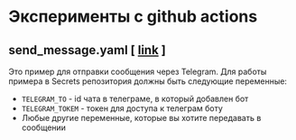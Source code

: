 # Эксперименты с github actions

## send_message.yaml [ [link](.github/workflows/send_message.yaml) ]

Это пример для отправки сообщения через Telegram.
Для работы примера в Secrets репозитория должны быть следующие переменные:

- ```TELEGRAM_TO``` - id чата в телеграме, в который добавлен бот
- ```TELEGRAM_TOKEM``` - токен для доступа к телеграм боту
- Любые другие переменные, которые вы хотите передавать в сообщении
